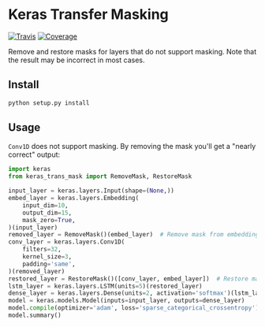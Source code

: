 # Keras Transfer Masking

[![Travis](https://travis-ci.org/CyberZHG/keras-trans-mask.svg)](https://travis-ci.org/CyberZHG/keras-trans-mask)
[![Coverage](https://coveralls.io/repos/github/CyberZHG/keras-trans-mask/badge.svg?branch=master)](https://coveralls.io/github/CyberZHG/keras-trans-mask)

Remove and restore masks for layers that do not support masking. Note that the result may be incorrect in most cases.

## Install

```bash
python setup.py install
```

## Usage

`Conv1D` does not support masking. By removing the mask you'll get a "nearly correct" output:

```python
import keras
from keras_trans_mask import RemoveMask, RestoreMask

input_layer = keras.layers.Input(shape=(None,))
embed_layer = keras.layers.Embedding(
    input_dim=10,
    output_dim=15,
    mask_zero=True,
)(input_layer)
removed_layer = RemoveMask()(embed_layer)  # Remove mask from embeddings
conv_layer = keras.layers.Conv1D(
    filters=32,
    kernel_size=3,
    padding='same',
)(removed_layer)
restored_layer = RestoreMask()([conv_layer, embed_layer])  # Restore mask from embeddings
lstm_layer = keras.layers.LSTM(units=5)(restored_layer)
dense_layer = keras.layers.Dense(units=2, activation='softmax')(lstm_layer)
model = keras.models.Model(inputs=input_layer, outputs=dense_layer)
model.compile(optimizer='adam', loss='sparse_categorical_crossentropy')
model.summary()
```
